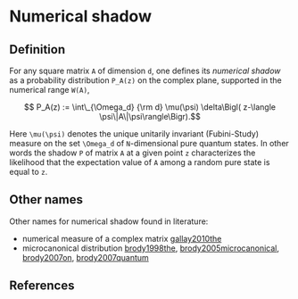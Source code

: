 # Numerical shadow


## Definition

For any square matrix ``A`` of dimension ``d``, one defines its
*numerical shadow* as a probability distribution ``P_A(z)`` on the
complex plane, supported in the numerical range ``W(A)``, 
```math
 P_A(z) :=
\int\_{\Omega_d} {\rm d} \mu(\psi) \delta\Bigl( z-\langle
\psi\|A\|\psi\rangle\Bigr).
```
Here ``\mu(\psi)`` denotes the
unique unitarily invariant (Fubini-Study) measure on the set
``\Omega_d`` of ``N``-dimensional pure quantum states. In other words
the shadow ``P`` of matrix ``A`` at a given point ``z`` characterizes
the likelihood that the expectation value of ``A`` among a random pure
state is equal to ``z``.

## Other names

Other names for numerical shadow found in literature:

* numerical measure of a complex matrix [gallay2010the](@cite)
* microcanonical distribution [brody1998the](@cite),
  [brody2005microcanonical](@cite), [brody2007on](@cite),
  [brody2007quantum](@cite)

## References

